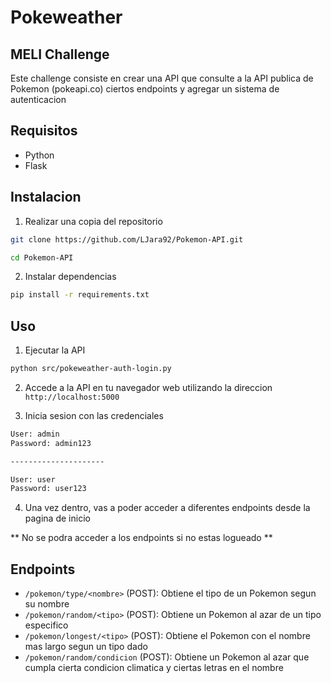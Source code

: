 # Pokeweather
## MELI Challenge
Este challenge consiste en crear una API que consulte a la API publica de Pokemon (pokeapi.co) ciertos endpoints y agregar un sistema de autenticacion

## Requisitos
- Python
- Flask

## Instalacion
1. Realizar una copia del repositorio

```bash
git clone https://github.com/LJara92/Pokemon-API.git

cd Pokemon-API
```
2. Instalar dependencias

```bash
pip install -r requirements.txt
```

## Uso

1. Ejecutar la API

```bash
python src/pokeweather-auth-login.py
```

2. Accede a la API en tu navegador web utilizando la direccion `http://localhost:5000`

3. Inicia sesion con las credenciales
```bash
User: admin
Password: admin123

---------------------

User: user
Password: user123
```

4. Una vez dentro, vas a poder acceder a diferentes endpoints desde la pagina de inicio

** No se podra acceder a los endpoints si no estas logueado **

## Endpoints

- `/pokemon/type/<nombre>` (POST): Obtiene el tipo de un Pokemon segun su nombre
- `/pokemon/random/<tipo>` (POST): Obtiene un Pokemon al azar de un tipo especifico
- `/pokemon/longest/<tipo>` (POST): Obtiene el Pokemon con el nombre mas largo segun un tipo dado
- `/pokemon/random/condicion` (POST): Obtiene un Pokemon al azar que cumpla cierta condicion climatica y ciertas letras en el nombre


